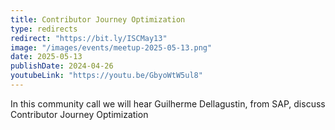```yaml
---
title: Contributor Journey Optimization
type: redirects
redirect: "https://bit.ly/ISCMay13"
image: "/images/events/meetup-2025-05-13.png"
date: 2025-05-13
publishDate: 2024-04-26
youtubeLink: "https://youtu.be/GbyoWtW5ul8"
---
```


In this community call we will hear Guilherme Dellagustin, from SAP, discuss Contributor Journey Optimization